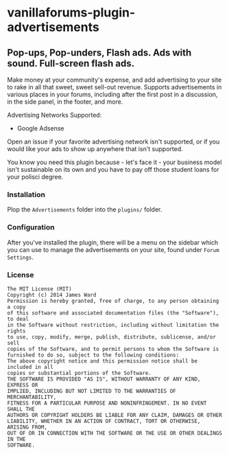 # vanillaforums-plugin-advertisements
## Pop-ups, Pop-unders, Flash ads. Ads with sound. Full-screen flash ads.

Make money at your community's expense, and add advertising to your site to
rake in all that sweet, sweet sell-out revenue.  Supports advertisements in
various places in your forums, including after the first post in a
discussion, in the side panel, in the footer, and more.

Advertising Networks Supported:
* Google Adsense

Open an issue if your favorite advertising network isn't supported, or if you
would like your ads to show up anywhere that isn't supported.

You know you need this plugin because - let's face it - your business model
isn't sustainable on its own and you have to pay off those student loans for
your polisci degree.


### Installation

Plop the `Advertisements` folder into the `plugins/` folder.

### Configuration

After you've installed the plugin, there will be a menu on the sidebar which
you can use to manage the advertisements on your site, found under
`Forum Settings`.

### License

```
The MIT License (MIT)
Copyright (c) 2014 James Ward
Permission is hereby granted, free of charge, to any person obtaining a copy
of this software and associated documentation files (the "Software"), to deal
in the Software without restriction, including without limitation the rights
to use, copy, modify, merge, publish, distribute, sublicense, and/or sell
copies of the Software, and to permit persons to whom the Software is
furnished to do so, subject to the following conditions:
The above copyright notice and this permission notice shall be included in all
copies or substantial portions of the Software.
THE SOFTWARE IS PROVIDED "AS IS", WITHOUT WARRANTY OF ANY KIND, EXPRESS OR
IMPLIED, INCLUDING BUT NOT LIMITED TO THE WARRANTIES OF MERCHANTABILITY,
FITNESS FOR A PARTICULAR PURPOSE AND NONINFRINGEMENT. IN NO EVENT SHALL THE
AUTHORS OR COPYRIGHT HOLDERS BE LIABLE FOR ANY CLAIM, DAMAGES OR OTHER
LIABILITY, WHETHER IN AN ACTION OF CONTRACT, TORT OR OTHERWISE, ARISING FROM,
OUT OF OR IN CONNECTION WITH THE SOFTWARE OR THE USE OR OTHER DEALINGS IN THE
SOFTWARE.
```
